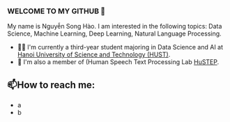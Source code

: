 ### WELCOME TO MY GITHUB 👋
My name is Nguyễn Song Hào. I am interested in the following topics: Data Science, Machine Learning, Deep Learning, Natural Language Processing.  

- 👨‍🎓 I'm currently a third-year student majoring in Data Science and AI at [Hanoi University of Science and Technology (HUST)](https://hust.edu.vn/).  
- 🔭 I'm also a member of (Human Speech Text Processing Lab [HuSTEP](https://github.com/HuSTeP-Human-Speech-Text-Processing-Lab).  
## 📫How to reach me:
- a
- b
<!--
**shao2011/shao2011** is a ✨ _special_ ✨ repository because its `README.md` (this file) appears on your GitHub profile.

Here are some ideas to get you started:

- 🔭 I’m currently working on ...
- 🌱 I’m currently learning ...
- 👯 I’m looking to collaborate on ...
- 🤔 I’m looking for help with ...
- 💬 Ask me about ...
- 📫 How to reach me: ...
- 😄 Pronouns: ...
- ⚡ Fun fact: ...
-->
